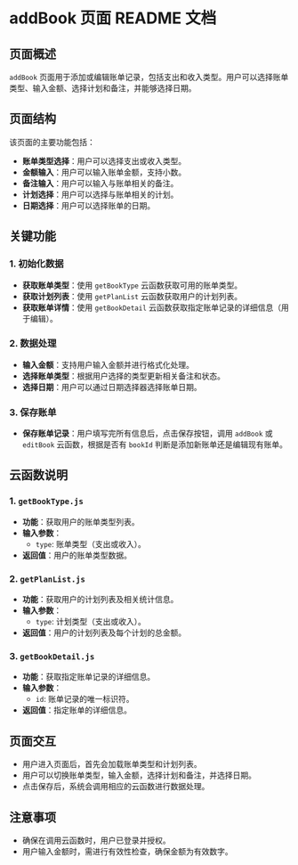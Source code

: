 # addBook 页面 README 文档

## 页面概述

`addBook` 页面用于添加或编辑账单记录，包括支出和收入类型。用户可以选择账单类型、输入金额、选择计划和备注，并能够选择日期。

## 页面结构

该页面的主要功能包括：

- **账单类型选择**：用户可以选择支出或收入类型。
- **金额输入**：用户可以输入账单金额，支持小数。
- **备注输入**：用户可以输入与账单相关的备注。
- **计划选择**：用户可以选择与账单相关的计划。
- **日期选择**：用户可以选择账单的日期。

## 关键功能

### 1. 初始化数据

- **获取账单类型**：使用 `getBookType` 云函数获取可用的账单类型。
- **获取计划列表**：使用 `getPlanList` 云函数获取用户的计划列表。
- **获取账单详情**：使用 `getBookDetail` 云函数获取指定账单记录的详细信息（用于编辑）。

### 2. 数据处理

- **输入金额**：支持用户输入金额并进行格式化处理。
- **选择账单类型**：根据用户选择的类型更新相关备注和状态。
- **选择日期**：用户可以通过日期选择器选择账单日期。

### 3. 保存账单

- **保存账单记录**：用户填写完所有信息后，点击保存按钮，调用 `addBook` 或 `editBook` 云函数，根据是否有 `bookId` 判断是添加新账单还是编辑现有账单。

## 云函数说明

### 1. `getBookType.js`

- **功能**：获取用户的账单类型列表。
- **输入参数**：
  - `type`: 账单类型（支出或收入）。
- **返回值**：用户的账单类型数据。

### 2. `getPlanList.js`

- **功能**：获取用户的计划列表及相关统计信息。
- **输入参数**：
  - `type`: 计划类型（支出或收入）。
- **返回值**：用户的计划列表及每个计划的总金额。

### 3. `getBookDetail.js`

- **功能**：获取指定账单记录的详细信息。
- **输入参数**：
  - `id`: 账单记录的唯一标识符。
- **返回值**：指定账单的详细信息。

## 页面交互

- 用户进入页面后，首先会加载账单类型和计划列表。
- 用户可以切换账单类型，输入金额，选择计划和备注，并选择日期。
- 点击保存后，系统会调用相应的云函数进行数据处理。

## 注意事项

- 确保在调用云函数时，用户已登录并授权。
- 用户输入金额时，需进行有效性检查，确保金额为有效数字。

